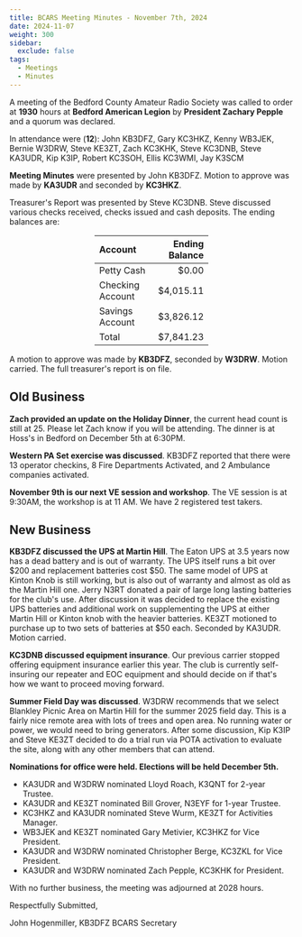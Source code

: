 ```yaml
---
title: BCARS Meeting Minutes - November 7th, 2024
date: 2024-11-07
weight: 300
sidebar:
  exclude: false
tags:
  - Meetings
  - Minutes
---
```


A meeting of the Bedford County Amateur Radio Society was called to order at **1930** hours at **Bedford American Legion** by **President Zachary Pepple** and a quorum was declared.

In attendance were (**12**): <!--more--> John KB3DFZ, Gary KC3HKZ,  Kenny WB3JEK, Bernie W3DRW, Steve KE3ZT, Zach KC3KHK, Steve KC3DNB, Steve KA3UDR, Kip K3IP, Robert KC3SOH, Ellis KC3WMI, Jay K3SCM

**Meeting Minutes** were presented by John KB3DFZ. Motion to approve was made by **KA3UDR** and seconded by **KC3HKZ**.

Treasurer's Report was presented by Steve KC3DNB. Steve discussed various checks received, checks issued and cash deposits. The ending balances are:


<p><div style="margin-left: auto;
            margin-right: auto;
            width: 40%;">


|  Account          | Ending Balance |
|:------------------|---------------:|
| Petty Cash        |          $0.00 |
| Checking Account  |      $4,015.11 |
| Savings Account   |      $3,826.12 |
| Total             |      $7,841.23 |


</div></p>


A motion to approve was made by **KB3DFZ**, seconded by **W3DRW**. Motion carried. The full treasurer's report is on file.

## Old Business

**Zach provided an update on the Holiday Dinner**, the current head count is still at 25. Please let Zach know
if you will be attending. The dinner is at Hoss's in Bedford on December 5th at 6:30PM. 

**Western PA Set exercise was discussed**. KB3DFZ reported that there were 13 operator checkins, 8 Fire Departments Activated, and 2 Ambulance companies activated. 

**November 9th is our next VE session and workshop**. The VE session is at 9:30AM, the workshop is at 11 AM. We have 2 registered test takers.

## New Business

**KB3DFZ discussed the UPS at Martin Hill**. The Eaton UPS at 3.5 years now has a dead battery and is out of warranty. The UPS itself runs a bit over $200 and replacement batteries cost $50. The same model of UPS at Kinton Knob is still working, but is also out of warranty and almost as old as the Martin Hill one. Jerry N3RT donated a pair of large long lasting batteries for the club's use. After discussion it was decided to replace the existing UPS batteries and additional work on supplementing the UPS at either Martin Hill or Kinton knob with the heavier batteries.  KE3ZT motioned to purchase up to two sets of batteries at $50 each. Seconded by KA3UDR. Motion carried.

**KC3DNB discussed equipment insurance**. Our previous carrier stopped offering equipment insurance earlier this year. The club is currently self-insuring our repeater and EOC equipment and should decide on if that's how we want to proceed moving forward.

**Summer Field Day was discussed**. W3DRW recommends that we select Blankley Picnic Area on Martin Hill for the summer 2025 field day. This is a fairly nice remote area with lots of trees and open area. No running water or power, we would need to bring generators. After some discussion, Kip K3IP and Steve KE3ZT decided to do a trial run via POTA activation to evaluate the site, along with any other members that can attend. 

**Nominations for office were held. Elections will be held December 5th.**

- KA3UDR and W3DRW nominated Lloyd Roach, K3QNT for 2-year Trustee.
- KA3UDR and KE3ZT nominated Bill Grover, N3EYF for 1-year Trustee.
- KC3HKZ and KA3UDR nominated Steve Wurm, KE3ZT for Activities Manager.
- WB3JEK and KE3ZT nominated Gary Metivier, KC3HKZ for Vice President.
- KA3UDR and W3DRW nominated Christopher Berge, KC3ZKL for Vice President.
- KA3UDR and W3DRW nominated Zach Pepple, KC3KHK for President.


With no further business, the meeting was adjourned at 2028 hours.

Respectfully Submitted,  


John Hogenmiller, KB3DFZ
BCARS Secretary  
 
